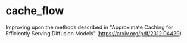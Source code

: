 # cache_flow
Improving upon the methods described in "Approximate Caching for Efficiently Serving Diffusion Models" (https://arxiv.org/pdf/2312.04429)
